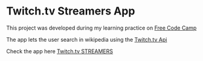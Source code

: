 <h1>Twitch.tv Streamers App</h1>
<p>This project was developed during my learning practice on <a href="https://www.freecodecamp.com">Free Code Camp</a></p>

<p>The app lets the user search in wikipedia using the <a href="https://github.com/justintv/Twitch-API">Twitch.tv Api</a></p>

<p>Check the app here <a href="http://agile-eyrie-38997.herokuapp.com/">Twitch.tv STREAMERS</a></p>